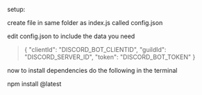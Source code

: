 setup:

create file in same folder as index.js called config.json

edit config.json to include the data you need

> {
>     	"clientId": "DISCORD_BOT_CLIENTID",
> 		"guildId": "DISCORD_SERVER_ID",
>    	"token": "DISCORD_BOT_TOKEN"
> }

now to install dependencies
 do the following in the terminal

 npm install @latest